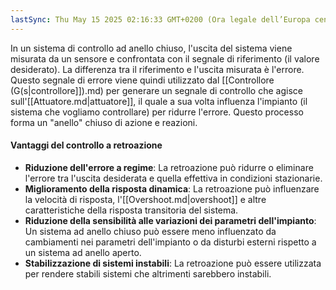 ```yaml
---
lastSync: Thu May 15 2025 02:16:33 GMT+0200 (Ora legale dell’Europa centrale)
---
```

In un sistema di controllo ad anello chiuso, l'uscita del sistema viene misurata da un sensore e confrontata con il segnale di riferimento (il valore desiderato). La differenza tra il riferimento e l'uscita misurata è l'errore. Questo segnale di errore viene quindi utilizzato dal [[Controllore (G(s|controllore]]).md) per generare un segnale di controllo che agisce sull'[[Attuatore.md|attuatore]], il quale a sua volta influenza l'impianto (il sistema che vogliamo controllare) per ridurre l'errore. Questo processo forma un "anello" chiuso di azione e reazioni.

#### Vantaggi del controllo a retroazione
- **Riduzione dell'errore a regime**: La retroazione può ridurre o eliminare l'errore tra l'uscita desiderata e quella effettiva in condizioni stazionarie.
- **Miglioramento della risposta dinamica**: La retroazione può influenzare la velocità di risposta, l'[[Overshoot.md|overshoot]] e altre caratteristiche della risposta transitoria del sistema.
- **Riduzione della sensibilità alle variazioni dei parametri dell'impianto**: Un sistema ad anello chiuso può essere meno influenzato da cambiamenti nei parametri dell'impianto o da disturbi esterni rispetto a un sistema ad anello aperto.
- **Stabilizzazione di sistemi instabili**: La retroazione può essere utilizzata per rendere stabili sistemi che altrimenti sarebbero instabili.